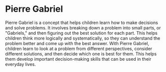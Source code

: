 # Pierre Gabriel

Pierre Gabriel is a concept that helps children learn how to make decisions and solve problems. It involves breaking down a problem into small parts, or "Gabriels," and then figuring out the best solution for each part. This helps children think more logically and systematically, so they can understand the problem better and come up with the best answer. With Pierre Gabriel, children learn to look at a problem from different perspectives, consider different solutions, and then decide which one is best for them. This helps them develop important decision-making skills that can be used in their everyday lives.

